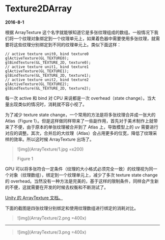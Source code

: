 # Texture2DArray 

**2016-8-1**

根据 ArrayTexture 这个名字就能够知道它是多张纹理组成的数组。一般情况下我们将一个纹理对象绑定到一个纹理单元上，如果着色器中需要使用多张纹理，就需要将这些纹理分别绑定到不同的纹理单元上。类似下面这样：

	// active texture unit0, bind texture0
	glActiveTexture(GL_TEXTURE0);
	glBindTexture(GL_TEXTURE_2D, texture0);
	// active texture unit1, bind texture1
	glActiveTexture(GL_TEXTURE1);	
	glBindTexture(GL_TEXTURE_2D, texture1);
	// active texture unit2, bind texture2
	glActiveTexture(GL_TEXTURE2);
	glBindTexture(GL_TEXTURE_2D, texture2);
	
每一次 active 和 bind 对 CPU 来说都是一次 overhead（state change）。当大量出现类似的情况时，消耗就不容小视了。

为了减少 texture state change，一个常用的方法是将多张纹理合并成一张大的 Atlas（Figure 1）。但是这样做同样带来了一些副作用，首先对于美术制作上就带来了不便，由于原本的单张纹理被合并到了 Atlas 上，导致模型上的 uv 需要进行对应的调整。其次，合并后的大纹理（Atlas）会占用更多的位宽，降低了纹理采样的效率。所以这时候 ArrayTexture 出场了。

> ![img](ArrayTexture/1.jpg =x200)
>
> Figure 1

GPU 可以将多张符合一定条件（纹理的大小格式必须完全一致）的纹理视为同一个对象（纹理数组），绑定到一个纹理单元上，减少了多次 texture state change 的 overhead。当然没有一种方法是完美的，基于这样的限制条件，同样会产生新的不便，这就需要在开发的时候去权衡和不断测试了。

[Unity 的 ArrayTexture 文档。](https://docs.unity3d.com/Manual/SL-TextureArrays.html)

下面的截图是四张纹理分别绑定和使用纹理数组进行绑定的消耗对比。

> ![img](ArrayTexture/2.png =400x)

---

> ![img](ArrayTexture/3.png =400x)
	
